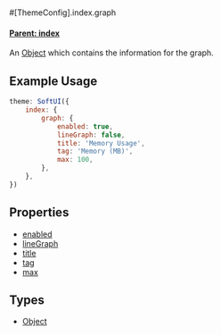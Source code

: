 # 
#[ThemeConfig].index.graph
#### **[Parent: index](/docs/index/)**
An [Object](https://developer.mozilla.org/en-US/docs/Web/JavaScript/Reference/Global_Objects/Object) which contains the information for the graph.

## Example Usage
```js
theme: SoftUI({
    index: {
        graph: {
            enabled: true,
            lineGraph: false,
            title: 'Memory Usage',
            tag: 'Memory (MB)',
            max: 100,
        },
    },
})
```

## Properties
* [enabled](/docs/index/graph/enabled)
* [lineGraph](/docs/index/graph/lineGraph)
* [title](/docs/index/graph/title)
* [tag](/docs/index/graph/tag)
* [max](/docs/index/graph/max)

## Types
- [Object](https://developer.mozilla.org/en-US/docs/Web/JavaScript/Reference/Global_Objects/Object)